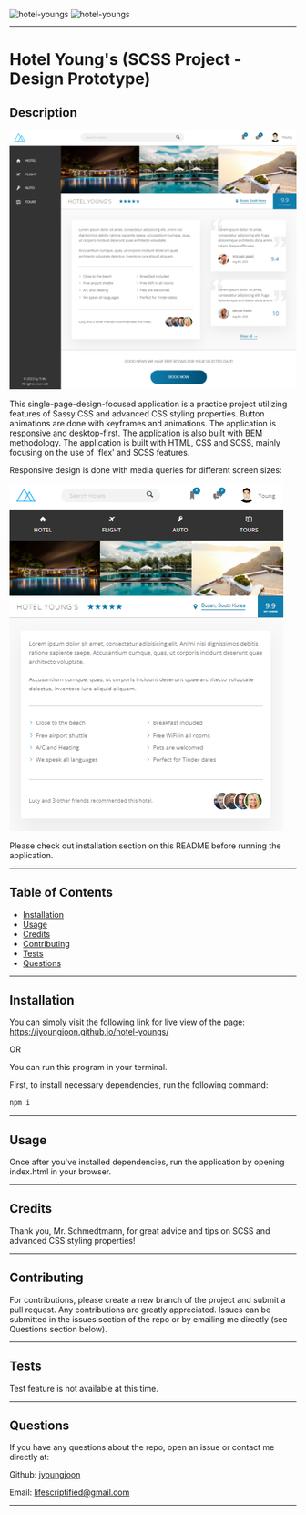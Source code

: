 ![hotel-youngs](https://img.shields.io/github/languages/count/jyoungjoon/hotel-youngs) ![hotel-youngs](https://img.shields.io/github/languages/top/jyoungjoon/hotel-youngs)

---

# Hotel Young's (SCSS Project - Design Prototype)

## Description

![Screenshot](./img/screenshot.png)

This single-page-design-focused application is a practice project utilizing features of Sassy CSS and advanced CSS styling properties. Button animations are done with keyframes and animations. The application is responsive and desktop-first. The application is also built with BEM methodology. The application is built with HTML, CSS and SCSS, mainly focusing on the use of 'flex' and SCSS features.

Responsive design is done with media queries for different screen sizes:

![Screenshot](./img/screenshot-mobile.png)

Please check out installation section on this README before running the application.

---

## Table of Contents

- [Installation](#installation)
- [Usage](#usage)
- [Credits](#credits)
- [Contributing](#contributing)
- [Tests](#tests)
- [Questions](#questions)

---

## Installation

You can simply visit the following link for live view of the page: https://jyoungjoon.github.io/hotel-youngs/

OR

You can run this program in your terminal.

First, to install necessary dependencies, run the following command:

```bash
npm i
```

---

## Usage

Once after you've installed dependencies, run the application by opening index.html in your browser.

---

## Credits

Thank you, Mr. Schmedtmann, for great advice and tips on SCSS and advanced CSS styling properties!

---

## Contributing

For contributions, please create a new branch of the project and submit a pull request. Any contributions are greatly appreciated. Issues can be submitted in the issues section of the repo or by emailing me directly (see Questions section below).

---

## Tests

Test feature is not available at this time.

---

## Questions

If you have any questions about the repo, open an issue or contact me directly at:

Github: [jyoungjoon](https://github.com/jyoungjoon)

Email: lifescriptified@gmail.com

---
